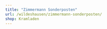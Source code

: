 ```yaml
---
title: "Zimmermann Sonderposten"
url: /wildeshausen/zimmermann-sonderposten/
shop: Kramladen
---
```


